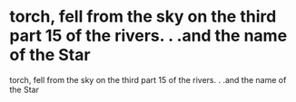 # torch, fell from the sky on the third part 15 of the rivers. . .and the name of the Star

torch, fell from the sky on the third part 15 of the rivers. . .and the name of the Star